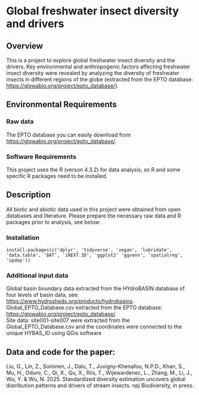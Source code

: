 # Global freshwater insect diversity and drivers

## Overview 
This is a project to explore global freshwater insect diversity and the drivers. Key environmental and anthropogenic factors affecting freshwater insect diversity were revealed by analyzing the diversity of freshwater insects in different regions of the globe (extracted from the EPTO database: https://glowabio.org/project/epto_database/).

## Environmental Requirements 

### Raw data
The EPTO database you can easily download from https://glowabio.org/project/epto_database/.  

### Software Requirements
This project uses the R (verson 4.3.2) for data analysis, so R and some specific R packages need to be installed. 

## Description
All biotic and abiotic data used in this project were obtained from open databases and literature. Please prepare the necessary raw data and R packages prior to analysis, see below:

### Installation
`install.packages(c('dplyr', 'tidyverse', 'vegan', 'lubridate', 'data.table', 'BAT', 'iNEXT.3D', 'ggplot2' 'ggvenn', 'spatialreg', 'spdep'))`

### Additional input data

Global basin boundary data extracted from the HYdroBASIN database of four levels of basin data, see: https://www.hydrosheds.org/products/hydrobasins.  
Global_EPTO_Database.csv extracted from the EPTO database: https://glowabio.org/project/epto_database/.  
Site data: site001-site007 were extracted from the Global_EPTO_Database.csv and the coordinates were connected to the unique HYBAS_ID using QGis software


## Data and code for the paper:
Liu, G., Lin, Z., Soininen, J., Dalu, T., Juvigny-Khenafou, N.P.D., Khan, S., Mu, H., Oduro, C., Qi, X., Qu, X., Riis, T., Wijewardenec, L., Zhang, M., Li, J., Wu, Y. & Wu, N. 2025. Standardized diversity estimation uncovers global distribution patterns and drivers of stream insects. npj Biodiversity, in press.
